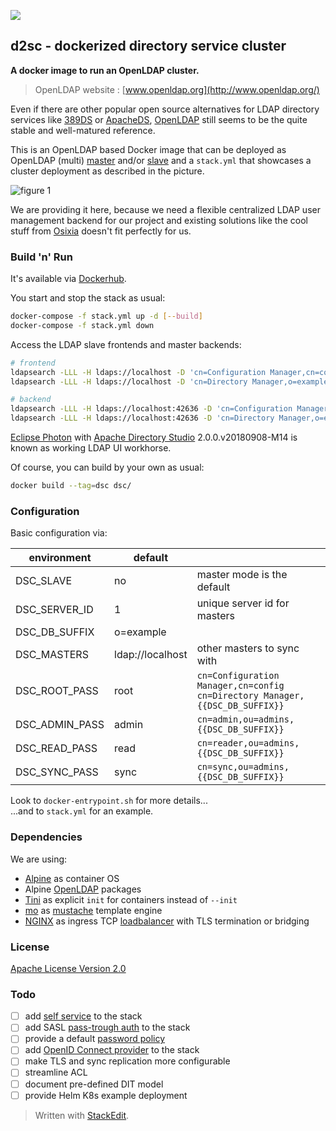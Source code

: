 ![](https://github.com/iaean/d2sc/workflows/dockerize.yml/badge.svg)

## d2sc - dockerized directory service cluster

**A docker image to run an OpenLDAP cluster.**

> OpenLDAP website : [www.openldap.org](http://www.openldap.org/)

Even if there are other popular open source alternatives for LDAP directory services like [389DS][1] or [ApacheDS][2], [OpenLDAP][3] still seems to be the quite stable and well-matured reference.

This is an OpenLDAP based Docker image that can be deployed as OpenLDAP (multi) [master][4] and/or [slave][5] and a `stack.yml` that showcases a cluster deployment as described in the picture.

![figure 1](http://www.plantuml.com/plantuml/proxy?cache=no&src=https://raw.githubusercontent.com/dta4/d2sc/master/assets/figure1.dot)

We are providing it here, because we need a flexible centralized LDAP user management backend for our project and existing solutions like the cool stuff from [Osixia][6] doesn't fit perfectly for us.

[1]: https://directory.fedoraproject.org/
[2]: https://directory.apache.org/apacheds/
[3]: https://www.openldap.org/doc/admin24/
[4]: http://www.zytrax.com/books/ldap/ch7/#ol-syncrepl-mm
[5]: http://www.zytrax.com/books/ldap/ch7/#ol-syncrepl
[6]: https://github.com/osixia/docker-openldap

### Build 'n' Run

It's available via [Dockerhub][7].

You start and stop the stack as usual:
```bash
docker-compose -f stack.yml up -d [--build]
docker-compose -f stack.yml down
```

Access the LDAP slave frontends and master backends:
```bash
# frontend
ldapsearch -LLL -H ldaps://localhost -D 'cn=Configuration Manager,cn=config' -w root -b 'cn=config'
ldapsearch -LLL -H ldaps://localhost -D 'cn=Directory Manager,o=example' -w root -b 'o=example'

# backend
ldapsearch -LLL -H ldaps://localhost:42636 -D 'cn=Configuration Manager,cn=config' -w root -b 'cn=config'
ldapsearch -LLL -H ldaps://localhost:42636 -D 'cn=Directory Manager,o=example' -w root -b 'o=example'
```

[Eclipse Photon][8] with [Apache Directory Studio][9] 2.0.0.v20180908-M14 is known as working LDAP UI workhorse.

Of course, you can build by your own as usual:
```bash
docker build --tag=dsc dsc/
```

[7]: https://hub.docker.com/r/dta4/d2sc
[8]: https://www.eclipse.org/downloads/packages/release/photon/r
[9]: https://directory.apache.org/studio/

### Configuration

Basic configuration via:

| environment | default | |
| --- | --- | --- |
| DSC_SLAVE | no | master mode is the default |
| DSC_SERVER_ID | 1 | unique server id for masters |
| DSC_DB_SUFFIX | o=example | |
| DSC_MASTERS | ldap://localhost | other masters to sync with |
| DSC_ROOT_PASS | root | `cn=Configuration Manager,cn=config`<br/>`cn=Directory Manager,{{DSC_DB_SUFFIX}}` |
| DSC_ADMIN_PASS | admin | `cn=admin,ou=admins,{{DSC_DB_SUFFIX}}` |
| DSC_READ_PASS | read | `cn=reader,ou=admins,{{DSC_DB_SUFFIX}}` |
| DSC_SYNC_PASS | sync | `cn=sync,ou=admins,{{DSC_DB_SUFFIX}}` |

Look to `docker-entrypoint.sh` for more details...  
...and to `stack.yml` for an example.

### Dependencies

We are using:
* [Alpine][10] as container OS
* Alpine [OpenLDAP][11] packages
* [Tini][12] as explicit `init` for containers instead of `--init`
* [mo][14] as [mustache][13] template engine
* [NGINX][15] as ingress TCP [loadbalancer][16] with TLS termination or bridging

[10]: https://alpinelinux.org/
[11]: https://pkgs.alpinelinux.org/package/edge/main/x86_64/openldap
[12]: https://github.com/krallin/tini
[13]: https://mustache.github.io/
[14]: https://github.com/tests-always-included/mo
[15]: https://www.nginx.com/
[16]: https://nginx.org/en/docs/stream/ngx_stream_core_module.html

### License

[Apache License Version 2.0](LICENSE)

### Todo

- [ ] add [self service][20] to the stack
- [ ] add SASL [pass-trough auth][21] to the stack
- [ ] provide a default [password policy][22]
- [ ] add [OpenID Connect provider][23] to the stack
- [ ] make TLS and sync replication more configurable
- [ ] streamline ACL
- [ ] document pre-defined DIT model
- [ ] provide Helm K8s example deployment

[20]: https://github.com/ltb-project/self-service-password
[21]: https://ltb-project.org/documentation/general/sasl_delegation
[22]: https://tobru.ch/openldap-password-policy-overlay/
[23]: https://github.com/dexidp/dex

> Written with [StackEdit](https://stackedit.io/).
